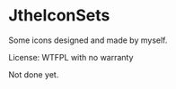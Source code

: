 # JtheIconSets
Some icons designed and made by myself.

License: WTFPL with no warranty

Not done yet.
